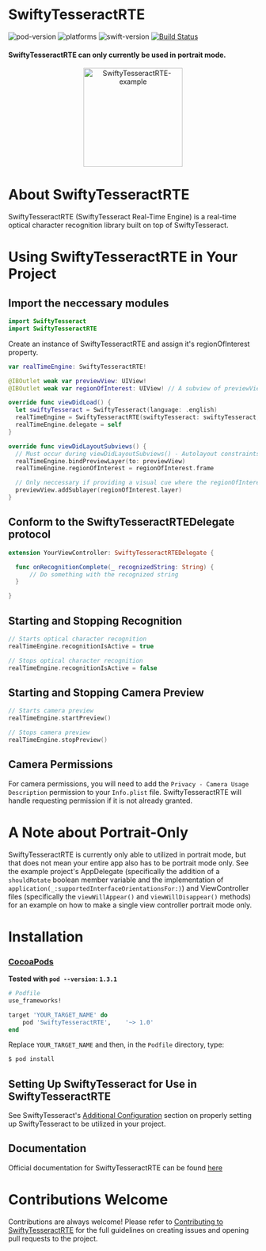 # SwiftyTesseractRTE
![pod-version](https://img.shields.io/cocoapods/v/SwiftyTesseractRTE.svg) ![platforms](https://img.shields.io/badge/Platform-iOS%2010.0%20%2B-lightgrey.svg) ![swift-version](https://img.shields.io/badge/Swift-4.0%20%2F%204.1-orange.svg) [![Build Status](https://travis-ci.org/SwiftyTesseract/SwiftyTesseractRTE.svg?branch=master)](https://travis-ci.org/SwiftyTesseract/SwiftyTesseractRTE)

#### SwiftyTesseractRTE can only currently be used in portrait mode.

<p align="center">
<img alt="SwiftyTesseractRTE-example" src=https://lh3.googleusercontent.com/21owOJe7Kll0JXp2hWr3CKCLvKlgpPcjpWaJpyXzyrsyBYFMY-Dl2wmOth_XWLNa7nCGis6fzuBxAJV0oR9OjagQZTZ2Kfgpl2Pm94SdBMiQEiOaA92i8yDeZYa9ojALX9YIGWgIGlfsF5PNTE02HsKz51i8ca54QWMkwCDeKj9FME63etqqhvrgxLOdwR9X5zwFUoqHumktqNLSOZYL6i6ar4qjNJ3SRWoTastaZGQcCltskrnYXuwDrIbYUcuP8_j9xAA7EmieZf13yMRSQ13qmZ7kT-pTQ578klIqo1cU_rnKyTFDOtuBjtH_6nf_5EpF3euFsC1UFB0pLA7nLcL70qfLvL2qk2jjnA0447xbvHsKR8JqCDbrbiEriD6LaVQhvuAQg0OWgqrDAFTU9ApQz5riq6EFTyVn_92IJC2cjISeZ9kftrHAGP2Kk6W2M7yDIKhy7-4YJq4zpsDKR50nSU0RKkilZX-bSq_MpDPGfa9ptwXR5SYDBVGd2Me3emY2NqqHhwlbXC-VO5keni8q87ISUEsoLJZ_6uQ8JE6AfnJ01VwSx3l9kl4cX2g1G3WzWZ5zWqEuw8G8nfKw_ZtjBnqDDN3cb_xKLHeHNE4WqIcGXCh9ZaZmmcizj1WUoXphRYBZQ3T_aBL9mOz_mEyQNDuvujo=w413-h734-no width="200px"/>
</p>

# About SwiftyTesseractRTE
SwiftyTesseractRTE (SwiftyTesseract Real-Time Engine) is a real-time optical character recognition library built on top of SwiftyTesseract.

# Using SwiftyTesseractRTE in Your Project
## Import the neccessary modules
```swift
import SwiftyTesseract
import SwiftyTesseractRTE
```

Create an instance of SwiftyTesseractRTE and assign it's regionOfInterest property. 
```swift
var realTimeEngine: SwiftyTesseractRTE!

@IBOutlet weak var previewView: UIView!
@IBOutlet weak var regionOfInterest: UIView! // A subview of previewView

override func viewDidLoad() {
  let swiftyTesseract = SwiftyTesseract(language: .english)
  realTimeEngine = SwiftyTesseractRTE(swiftyTesseract: swiftyTesseract, desiredReliability: .verifiable)
  realTimeEngine.delegate = self
}

override func viewDidLayoutSubviews() {
  // Must occur during viewDidLayoutSubviews() - Autolayout constraints are not set in viewDidLoad()
  realTimeEngine.bindPreviewLayer(to: previewView)
  realTimeEngine.regionOfInterest = regionOfInterest.frame

  // Only neccessary if providing a visual cue where the regionOfInterest is to your end user
  previewView.addSublayer(regionOfInterest.layer)
}

```

## Conform to the SwiftyTesseractRTEDelegate protocol
```swift
extension YourViewController: SwiftyTesseractRTEDelegate {

  func onRecognitionComplete(_ recognizedString: String) {
      // Do something with the recognized string
  }

}
```
## Starting and Stopping Recognition
```swift
// Starts optical character recognition
realTimeEngine.recognitionIsActive = true

// Stops optical character recognition
realTimeEngine.recognitionIsActive = false
```

## Starting and Stopping Camera Preview
```swift
// Starts camera preview
realTimeEngine.startPreview()

// Stops camera preview
realTimeEngine.stopPreview()
```

## Camera Permissions
For camera permissions, you will need to add the `Privacy - Camera Usage Description` permission to your `Info.plist` file. SwiftyTesseractRTE will handle requesting permission if it is not already granted.

# A Note about Portrait-Only
SwiftyTesseractRTE is currently only able to utilized in portrait mode, but that does not mean your entire app also has to be portrait mode only. See the example project's AppDelegate (specifically the addition of a `shouldRotate` boolean member variable and the implementation of `application(_:supportedInterfaceOrientationsFor:)`) and ViewController files (specifically the `viewWillAppear()` and `viewWillDisappear()` methods) for an example on how to make a single view controller portrait mode only. 

# Installation
### [CocoaPods](https://guides.cocoapods.org/using/using-cocoapods.html)

**Tested with `pod --version`: `1.3.1`**

```ruby
# Podfile
use_frameworks!

target 'YOUR_TARGET_NAME' do
    pod 'SwiftyTesseractRTE',    '~> 1.0'
end
```

Replace `YOUR_TARGET_NAME` and then, in the `Podfile` directory, type:

```bash
$ pod install
```

## Setting Up SwiftyTesseract for Use in SwiftyTesseractRTE
See SwiftyTesseract's [Additional Configuration](https://github.com/SwiftyTesseract/SwiftyTesseract/blob/master/Readme.md#additional-configuration) section on properly setting up SwiftyTesseract to be utilized in your project.

## Documentation
Official documentation for SwiftyTesseractRTE can be found [here](https://swiftytesseract.github.io/SwiftyTesseractRTE/)

# Contributions Welcome
Contributions are always welcome! Please refer to [Contributing to SwiftyTesseractRTE](https://github.com/SwiftyTesseract/SwiftyTesseractRTE/blob/master/Contributions.md) for the full guidelines on creating issues and opening pull requests to the project.
